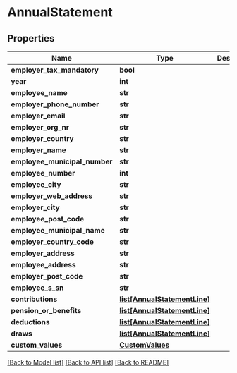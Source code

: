 # AnnualStatement

## Properties
Name | Type | Description | Notes
------------ | ------------- | ------------- | -------------
**employer_tax_mandatory** | **bool** |  | [optional] 
**year** | **int** |  | [optional] 
**employee_name** | **str** |  | [optional] 
**employer_phone_number** | **str** |  | [optional] 
**employer_email** | **str** |  | [optional] 
**employer_org_nr** | **str** |  | [optional] 
**employer_country** | **str** |  | [optional] 
**employer_name** | **str** |  | [optional] 
**employee_municipal_number** | **str** |  | [optional] 
**employee_number** | **int** |  | [optional] 
**employee_city** | **str** |  | [optional] 
**employer_web_address** | **str** |  | [optional] 
**employer_city** | **str** |  | [optional] 
**employee_post_code** | **str** |  | [optional] 
**employee_municipal_name** | **str** |  | [optional] 
**employer_country_code** | **str** |  | [optional] 
**employer_address** | **str** |  | [optional] 
**employee_address** | **str** |  | [optional] 
**employer_post_code** | **str** |  | [optional] 
**employee_s_sn** | **str** |  | [optional] 
**contributions** | [**list[AnnualStatementLine]**](AnnualStatementLine.md) |  | [optional] 
**pension_or_benefits** | [**list[AnnualStatementLine]**](AnnualStatementLine.md) |  | [optional] 
**deductions** | [**list[AnnualStatementLine]**](AnnualStatementLine.md) |  | [optional] 
**draws** | [**list[AnnualStatementLine]**](AnnualStatementLine.md) |  | [optional] 
**custom_values** | [**CustomValues**](CustomValues.md) |  | [optional] 

[[Back to Model list]](../README.md#documentation-for-models) [[Back to API list]](../README.md#documentation-for-api-endpoints) [[Back to README]](../README.md)


